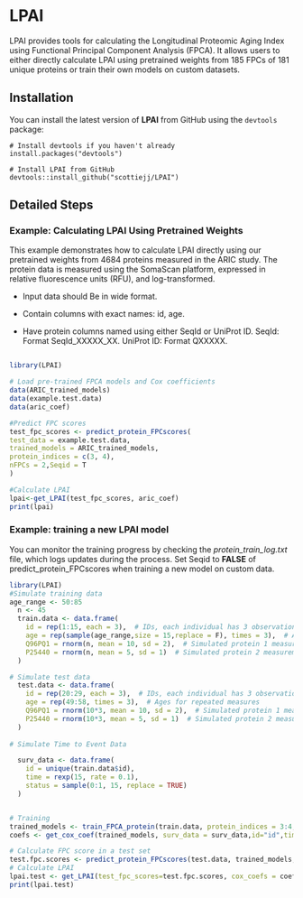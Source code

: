 
# LPAI
LPAI provides tools for calculating the Longitudinal Proteomic Aging Index using Functional Principal Component Analysis (FPCA). 
It allows users to either directly calculate LPAI using pretrained weights from 185 FPCs of 181 unique proteins or train their own models on custom datasets.

## Installation

You can install the latest version of **LPAI** from GitHub using the `devtools` package:

```
# Install devtools if you haven't already
install.packages("devtools")

# Install LPAI from GitHub
devtools::install_github("scottiejj/LPAI")

```

## Detailed Steps

### Example: Calculating LPAI Using Pretrained Weights

This example demonstrates how to calculate LPAI directly using our pretrained weights from 4684 proteins measured in the ARIC study.
The protein data is measured using the SomaScan platform, expressed in relative fluorescence units (RFU), and log-transformed.

- Input data should Be in wide format.

- Contain columns with exact names: id, age.

- Have protein columns named using either SeqId or UniProt ID. SeqId: Format SeqId_XXXXX_XX. UniProt ID: Format QXXXXX.

``` r

library(LPAI)

# Load pre-trained FPCA models and Cox coefficients
data(ARIC_trained_models)
data(example.test.data)
data(aric_coef)

#Predict FPC scores
test_fpc_scores <- predict_protein_FPCscores(
test_data = example.test.data,
trained_models = ARIC_trained_models,
protein_indices = c(3, 4),
nFPCs = 2,Seqid = T
)

#Calculate LPAI
lpai<-get_LPAI(test_fpc_scores, aric_coef)
print(lpai)

```

### Example: training a new LPAI model
You can monitor the training progress by checking the *protein_train_log.txt* file, which logs updates during the process.
Set Seqid to **FALSE** of predict_protein_FPCscores when training a new model on custom data.

``` r
library(LPAI)
#Simulate training data 
age_range <- 50:85 
  n <- 45
  train.data <- data.frame(
    id = rep(1:15, each = 3),  # IDs, each individual has 3 observations
    age = rep(sample(age_range,size = 15,replace = F), times = 3),  # Ages for repeated measures
    Q96PQ1 = rnorm(n, mean = 10, sd = 2),  # Simulated protein 1 measurements
    P25440 = rnorm(n, mean = 5, sd = 1)  # Simulated protein 2 measurements
  )

# Simulate test data
  test.data <- data.frame(
    id = rep(20:29, each = 3),  # IDs, each individual has 3 observations
    age = rep(49:58, times = 3),  # Ages for repeated measures
    Q96PQ1 = rnorm(10*3, mean = 10, sd = 2),  # Simulated protein 1 measurements
    P25440 = rnorm(10*3, mean = 5, sd = 1)  # Simulated protein 2 measurements
  )
  
# Simulate Time to Event Data

  surv_data <- data.frame(
    id = unique(train.data$id),
    time = rexp(15, rate = 0.1),
    status = sample(0:1, 15, replace = TRUE)
  )


# Training
trained_models <- train_FPCA_protein(train.data, protein_indices = 3:4, cores = 2) #specify how many cores to use for parallel computation
coefs <- get_cox_coef(trained_models, surv_data = surv_data,id="id",time_to_event = "time", event = "status",alpha = 0.5,nFPCs=2) #compute coefficients assigned to each FPC

# Calculate FPC score in a test set 
test.fpc.scores <- predict_protein_FPCscores(test.data, trained_models, protein_indices = 3:4, nFPCs = 2)
# Calculate LPAI
lpai.test <- get_LPAI(test_fpc_scores=test.fpc.scores, cox_coefs = coefs)
print(lpai.test)

```



              

                          
                          
                          

                          
                          
